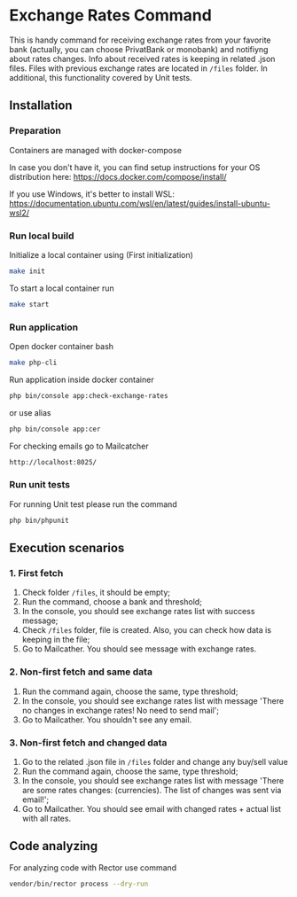 # Exchange Rates Command

This is handy command for receiving exchange rates from your favorite bank (actually, you can choose PrivatBank or monobank) and notifiyng about rates changes. Info about received rates is keeping in related .json files. Files with previous exchange rates are located in `/files` folder.
In additional, this functionality covered by Unit tests.

## Installation

### Preparation

Containers are managed with docker-compose

In case you don't have it, you can find setup instructions for your OS distribution here: https://docs.docker.com/compose/install/

If you use Windows, it's better to install WSL: https://documentation.ubuntu.com/wsl/en/latest/guides/install-ubuntu-wsl2/

### Run local build

Initialize a local container using (First initialization)
```bash
make init
```

To start a local container run
```bash
make start
```

### Run application

Open docker container bash
```bash
make php-cli
```

Run application inside docker container 
```bash
php bin/console app:check-exchange-rates
```

or use alias
```bash
php bin/console app:cer
```

For checking emails go to Mailcatcher
```bash
http://localhost:8025/
```

### Run unit tests
For running Unit test please run the command
```bash
php bin/phpunit
```

## Execution scenarios

### 1. First fetch
1. Check folder `/files`, it should be empty;
2. Run the command, choose a bank and threshold;
3. In the console, you should see exchange rates list with success message; 
4. Check `/files` folder, file is created. Also, you can check how data is keeping in the file;
5. Go to Mailcather. You should see message with exchange rates.

### 2. Non-first fetch and same data
1. Run the command again, choose the same, type threshold;
2. In the console, you should see exchange rates list with message 'There no changes in exchange rates! No need to send mail'; 
3. Go to Mailcather. You shouldn't see any email.

### 3. Non-first fetch and changed data
1. Go to the related .json file in `/files` folder and change any buy/sell value
2. Run the command again, choose the same, type threshold;
3. In the console, you should see exchange rates list with message 'There are some rates changes: (currencies). The list of changes was sent via email!'; 
4. Go to Mailcather. You should see email with changed rates + actual list with all rates.

## Code analyzing
For analyzing code with Rector use command
```bash
vendor/bin/rector process --dry-run
```
